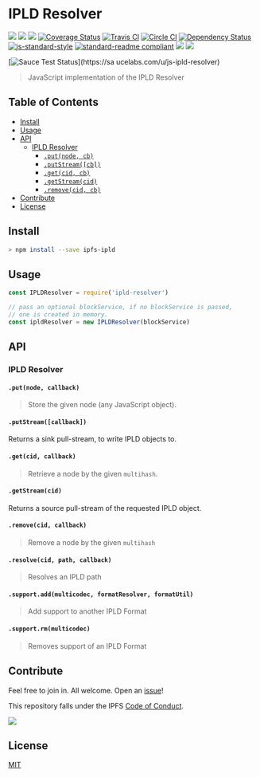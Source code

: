 # IPLD Resolver

[![](https://img.shields.io/badge/made%20by-Protocol%20Labs-blue.svg?style=flat-square)](http://ipn.io)
[![](https://img.shields.io/badge/project-IPFS-blue.svg?style=flat-square)](http://ipfs.io/)
[![](https://img.shields.io/badge/freenode-%23ipfs-blue.svg?style=flat-square)](http://webchat.freenode.net/?channels=%23ipfs)
[![Coverage Status](https://coveralls.io/repos/github/ipld/js-ipld-resolver/badge.svg?branch=master)](https://coveralls.io/github/ipld/js-ipld-resolver?branch=master)
[![Travis CI](https://travis-ci.org/ipld/js-ipld-resolver.svg?branch=master)](https://travis-ci.org/ipld/js-ipld-resolver)
[![Circle CI](https://circleci.com/gh/ipld/js-ipld-resolver.svg?style=svg)](https://circleci.com/gh/ipld/js-ipld-resolver)
[![Dependency Status](https://david-dm.org/ipld/js-ipld-resolver.svg?style=flat-square)](https://david-dm.org/ipld/js-ipld-resolver)
[![js-standard-style](https://img.shields.io/badge/code%20style-standard-brightgreen.svg?style=flat-square)](https://github.com/feross/standard)
[![standard-readme compliant](https://img.shields.io/badge/standard--readme-OK-green.svg?style=flat-square)](https://github.com/RichardLitt/standard-readme)
![](https://img.shields.io/badge/npm-%3E%3D3.0.0-orange.svg?style=flat-square)
![](https://img.shields.io/badge/Node.js-%3E%3D4.0.0-orange.svg?style=flat-square)

[![Sauce Test Status](https://saucelabs.com/browser-matrix/js-ipld-resolver.svg)](https://sa
ucelabs.com/u/js-ipld-resolver)

> JavaScript implementation of the IPLD Resolver

## Table of Contents

- [Install](#install)
- [Usage](#usage)
- [API](#api)
  - [IPLD Resolver](#ipldresolver)
    - [`.put(node, cb)`](#putnode-cb)
    - [`.putStream([cb])`](#putstreamcb)
    - [`.get(cid, cb)`](#getcid-cb)
    - [`.getStream(cid)`](#getstreamcid)
    - [`.remove(cid, cb)`](#removecid-cb)
- [Contribute](#contribute)
- [License](#license)

## Install

```bash
> npm install --save ipfs-ipld
```

## Usage

```js
const IPLDResolver = require('ipld-resolver')

// pass an optional blockService, if no blockService is passed,
// one is created in memory.
const ipldResolver = new IPLDResolver(blockService)
```

## API

### IPLD Resolver

#### `.put(node, callback)`

> Store the given node (any JavaScript object).

#### `.putStream([callback])`

Returns a sink pull-stream, to write IPLD objects to.

#### `.get(cid, callback)`

> Retrieve a node by the given `multihash`.

#### `.getStream(cid)`

Returns a source pull-stream of the requested IPLD object.

#### `.remove(cid, callback)`

> Remove a node by the given `multihash`

#### `.resolve(cid, path, callback)`

> Resolves an IPLD path

#### `.support.add(multicodec, formatResolver, formatUtil)`

> Add support to another IPLD Format

#### `.support.rm(multicodec)`

> Removes support of an IPLD Format

## Contribute

Feel free to join in. All welcome. Open an [issue](https://github.com/ipld/js-ipld-resolver/issues)!

This repository falls under the IPFS [Code of Conduct](https://github.com/ipfs/community/blob/master/code-of-conduct.md).

[![](https://cdn.rawgit.com/jbenet/contribute-ipfs-gif/master/img/contribute.gif)](https://github.com/ipfs/community/blob/master/contributing.md)

## License

[MIT](LICENSE)
